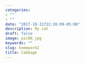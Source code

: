 ```yaml
---
categories:
- ""
- ""
date: "2017-10-31T22:26:09-05:00"
description: My cat
draft: false
image: pic08.jpg
keywords: ""
slug: homework2
title: Cabbage
---
```

